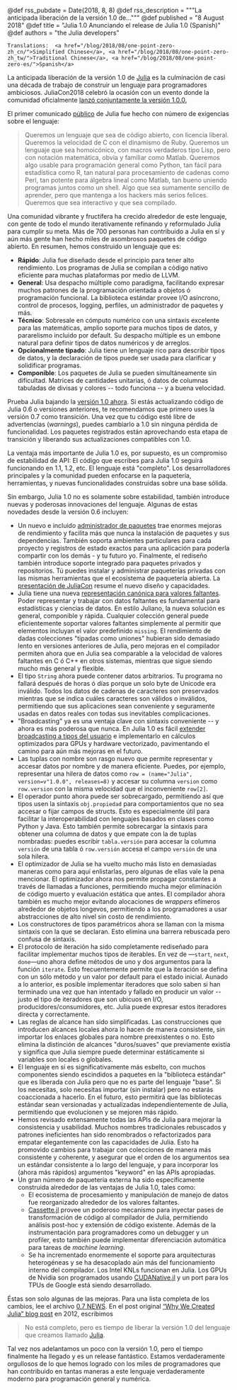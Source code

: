 @def rss_pubdate = Date(2018, 8, 8)
@def rss_description = """La anticipada liberación de la versión 1.0 de..."""
@def published = "8 August 2018"
@def title = "Julia 1.0 Anunciando el release de Julia 1.0 (Spanish)"
@def authors = "the Julia developers"

~~~
Translations:  <a href="/blog/2018/08/one-point-zero-zh_cn/">Simplified Chinese</a>, <a href="/blog/2018/08/one-point-zero-zh_tw/">Traditional Chinese</a>, <a href="/blog/2018/08/one-point-zero-es/">Spanish</a>
~~~

La anticipada liberación de la versión 1.0 de [Julia](https://julialang.org) es la culminación de casi una década de trabajo de construir un lenguaje para programadores ambiciosos. JuliaCon2018 celebró la ocasión con un evento donde la comunidad oficialmente [lanzó conjuntamente la versión
1.0.0.](https://www.youtube.com/watch?v=1jN5wKvN-Uk#t=3850)

El primer comunicado [público](/blog/2012/02/why-we-created-julia) de Julia fue hecho con
número de exigencias sobre el lenguaje:

> Queremos un lenguaje que sea de código abierto, con licencia liberal. Queremos la velocidad de C
> con el dinamismo de Ruby. Queremos un lenguaje que sea homoicónico, con macros verdaderos tipo Lisp,
> pero con notación matemática, obvia y familiar como Matlab. Queremos algo usable
> para programación general como Python, tan fácil para estadística como R, tan natural para procesamiento
> de cadenas como Perl, tan potente para álgebra lineal como Matlab, tan bueno uniendo programas juntos como
> un shell. Algo que sea sumamente sencillo de aprender, pero que mantenga a los hackers más serios
> felices. Queremos que sea interactivo y que sea compilado.

Una comunidad vibrante y fructífera ha crecido alrededor de este lenguaje, con gente de
todo el mundo iterativamente refinando y reformulado Julia para cumplir su meta. Más de 700
personas han contribuido a Julia en sí y aún más gente han hecho miles de asombrosos paquetes de código abierto. En resumen, hemos construido un lenguaje que es:

* **Rápido**: Julia fue diseñado desde el principio para tener alto rendimiento. Los programas de Julia se compilan a código nativo eficiente para muchas plataformas por medio de LLVM.
* **General**: Usa despacho múltiple como paradigma, facilitando expresar muchos patrones de
la programación orientada a objetos ó programación funcional. La biblioteca estándar provee
I/O asíncrono, control de procesos, logging, perfiles, un administrador de paquetes y más.
* **Técnico**: Sobresale en cómputo numérico con una sintaxis excelente para las matemáticas, amplio soporte para muchos tipos de datos, y pararelismo incluido por default. Su despacho múltiple es un embone natural para definir tipos de datos numéricos y de arreglos.
* **Opcionalmente tipado**: Julia tiene un lenguaje rico para describir tipos de datos, y la declaración de tipos puede ser usada para clarificar y solidificar programas.
* **Componible**: Los paquetes de Julia se pueden simultáneamente sin dificultad. Matrices de cantidades unitarias, ó datos de columnas tabuladas de divisas y colores -- todo funciona -- y a buena velocidad.

Prueba Julia bajando la [versión 1.0 ahora](https://julialang.org/downloads/). Si estás actualizando código de Julia 0.6 o versiones anteriores, te recomendamos que primero uses la versión 0.7 como transición.
Una vez que tu código esté libre de advertencias (*warnings*), puedes cambiarlo a 1.0 sin ninguna pérdida de funcionalidad. Los paquetes registrados están aprovechando esta etapa de transición y liberando sus actualizaciones compatibles con 1.0.

La ventaja más importante de Julia 1.0 es, por supuesto, es un compromiso de estabilidad de API: El código que escribes para Julia 1.0 seguirá funcionando en 1.1, 1.2, etc. El lenguaje está "completo".
Los desarrolladores principales y la comunidad pueden enfocarse en la paquetería, herramientas, y nuevas funcionalidades construidas sobre una base sólida.

Sin embargo, Julia 1.0 no es solamente sobre estabilidad, también introduce nuevas y poderosas innovaciones del lenguaje.
Algunas de estas novedades desde la versión 0.6 incluyen:

* Un nuevo e incluido [administrador de paquetes](https://docs.julialang.org/en/latest/stdlib/Pkg/) trae enormes mejoras de rendimiento y facilita más que nunca la instalación de paquetes y sus dependencias. También soporta ambientes particulares para cada proyecto y registros de estado exactos para una aplicación para poderla compartir con los demás - y tu futuro yo. Finalmente, el rediseño también introduce  soporte integrado para paquetes privados y repositorios. Tú puedes instalar y administrar paqueterías  privadas con las mismas herramientas que el ecosistema de paquetería abierta. La [presentación de JuliaCon](https://www.youtube.com/watch?v=GBi__3nF-rM) resume el nuevo diseño y capacidades.
* Julia tiene una nueva [representación canónica para valores faltantes](/blog/2018/06/missing). Poder representar y trabajar con datos faltantes es fundamental para estadísticas y ciencias de datos. En estilo Juliano,  la nueva solución es general, componible y rápida. Cualquier colección general puede eficientemente  soportar valores faltantes simplemente al permitir que elementos incluyan el valor predefinido `missing`. El rendimiento de dadas colecciones "tipadas como uniones" hubieran sido demasiado lento en versiones anteriores  de Julia, pero mejoras en el compilador permiten ahora que en Julia sea comparable a la velocidad de valores faltantes en C ó C++ en otros sistemas, mientras que sigue siendo mucho más general y flexible.
* El tipo `String` ahora puede contener datos arbitrarios. Tu programa no fallará después de horas ó días porque  un solo byte de Unicode era inválido. Todos los datos de cadenas de caracteres son preservados mientras que se indica cuáles caracteres son válidos o inválidos, permitiendo que sus aplicaciones sean conveniente y seguramente usadas en datos reales con todas sus  inevitables complicaciones.
* "Broadcasting" ya es una ventaja clave con sintaxis conveniente -- y ahora es más poderosa que nunca. En Julia 1.0 es fácil [extender broadcasting a tipos del usuario](/blog/2018/05/extensible-broadcast-fusion) e implementarlo  en cálculos optimizados para GPUs y hardware vectorizado, pavimentando el camino para aún más mejoras en el futuro.
* Las tuplas con nombre son rasgo nuevo que permite representar y accesar datos por nombre y de manera eficiente. Puedes, por ejemplo,  representar una hilera de datos como `row =
  (name="Julia", version=v"1.0.0", releases=8)` y accesar su columna `version` como
  `row.version` con la misma velocidad que el inconveniente `row[2]`.
* El operador punto ahora puede ser sobrecargado, permitiendo así que tipos usen la sintaxis `obj.propiedad` para  comportamientos que no sea accesar o fijar campos de structs. Esto es especialmente útil para facilitar  la interoperabilidad con lenguajes basados en clases como Python y Java. Esto también permite sobrecargar la  sintaxis para obtener una columna de datos y que empate con la de tuplas nombradas: puedes escribir  `tabla.versión` para accesar la columna `versión` de una tabla ó `row.versión` accesa el campo  `versión` de una sola hilera.
* El optimizador de Julia se ha vuelto mucho más listo en demasiadas maneras como para aquí enlistarlas, pero  algunas de ellas vale la pena mencionar. El optimizador ahora nos permite propagar constantes a través de llamadas  a funciones, permitiendo mucha mejor eliminación de código muerto y evaluación estática que antes. El compilador  ahora también es mucho mejor evitando alocaciones de *wrappers* efímeros alrededor de objetos longevos, permitiendo a los programadores a usar abstracciones de alto nivel sin costo de rendimiento.
* Los constructores de tipos paramétricos ahora se llaman con la misma sintaxis con la que se declaran. Esto  elimina una barrera rebuscada pero confusa de sintaxis.
* El protocolo de iteración ha sido completamente rediseñado para facilitar implementar muchos tipos de iterables. En vez de —`start`, `next`, `done`—uno ahora define métodos de uno y dos argumentos para la función `iterate`. Esto frecuentemente permite que la iteración se defina con un sólo método y un valor por default para el estado inicial. Aunado a lo anterior, es posible implementar iteradores que solo saben si han terminado  una vez que han intentado y fallado en producir un valor -- justo el tipo de iteradores que son ubicuos en I/O, producidores/consumidores, etc. Julia puede expresar estos iteradores directa y correctamente.
* Las reglas de alcance han sido simplificadas. Las construcciones que introducen alcances locales ahora lo hacen de manera consistente, sin importar los enlaces globales para nombre preexistentes o no. Esto elimina la distinción de alcances "duros/suaves" que previamente existía y significa que Julia siempre puede determinar estáticamente si variables son locales o globales.
* El lenguaje en sí es significativamente más esbelto, con muchos componentes siendo escindidos a paquetes en la "biblioteca estándar" que es liberada con Julia pero que no es parte del lenguaje "base". Si los necesitas, solo necesitas importar (sin instalar) pero no estarás coaccionada a hacerlo. En el futuro, esto permitirá que las bibliotecas estándar sean versionadas y actualizadas independientemente de Julia, permitiendo que evolucionen y se mejoren más rápido.
* Hemos revisado extensamente todas las APIs de Julia para mejorar la consistencia y usabilidad. Muchos nombres tradicionales rebuscados y patrones ineficientes han sido renombrados o refactorizados para empatar elegantemente con las capacidades de Julia. Esto ha promovido cambios para trabajar con colecciones de manera más consistente y coherente, y asegurar que el orden de los argumentos sea un estándar consistente a lo largo del lenguaje, y para incorporar los (ahora más rápidos) argumentos "keyword" en las APIs apropiadas.
* Un gran número de paquetería externa ha sido específicamente construida alrededor de las ventajas de Julia 1.0, tales como:
  * El ecosistema de procesamiento y manipulación de manejo de datos fue reorganizado alrededor de los valores faltantes.
  * [Cassette.jl](https://github.com/jrevels/Cassette.jl) provee un poderoso mecanismo para inyectar pases de transformación de código al compilador de Julia, permitiendo análisis post-hoc y extensión de código existente. Además de la instrumentación para programadores como un debugger y un profiler, esto también puede implementar diferenciación automática para tareas de *machine learning*.
  * Se ha incrementado enormemente el soporte para arquitecturas heterogéneas y se ha desacoplado aún más del funcionamiento interno del compilador. Los Intel KNLs funcionan en Julia. Los GPUs de Nvidia son programados usando [CUDANative.jl](https://github.com/JuliaGPU/CUDAnative.jl) y un port para los TPUs de Google está siendo desarrollado.


Éstas son solo algunas de las mejoras. Para una lista completa de los cambios, lee el archivo [0.7 NEWS](https://docs.julialang.org/en/release-0.7/NEWS/). En el post
original [“Why We Created Julia” blog post](/blog/2012/02/why-we-created-julia) en 2012, escribimos

> No está completo, pero es tiempo de liberar la versión 1.0 del lenguaje que creamos llamado
> [Julia](https://julialang.org).

Tal vez nos adelantamos un poco con la versión 1.0, pero el tiempo finalmente ha llegado y es un release fantástico.
Estamos verdaderamente orgullosos de lo que hemos logrado con los miles de programadores que han contribuido en tantas maneras a este lenguaje
verdaderamente moderno para programación general y numérica.
